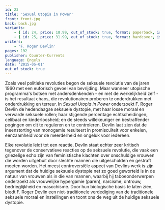 ```yaml
---
id: 23
title: 'Sexual Utopia in Power'
front: front.jpg
back: back.jpg
variants:
    - { id: 24, price: 18.99, out_of_stock: true, format: paperback, isbn: 978-1-935965-88-6 }
    - { id: 25, price: 31.99, out_of_stock: true, format: hardcover, isbn: 978-1-642641-54-7 }
writers:
    - 'F. Roger Devlin'
pages: 192
publisher: Counter-Currents
language: Engels
date: '2015-06-01'
out_of_stock: true
---
```


Zoals veel politieke revoluties begon de seksuele revolutie van de jaren 1960 met een euforisch gevoel van bevrijding. Maar wanneer utopische programma's botsen met andersdenkenden - en met de werkelijkheid zelf - is het resultaat chaos, die revolutionairen proberen te onderdrukken met onderdrukking en terreur. In *Sexual Utopia in Power* onderzoekt F. Roger Devlin de hedendaagse seksuele dystopie, met haar losse moraal en verwarde seksuele rollen; haar stijgende percentage echtscheidingen, celibaat en kinderloosheid; en de steeds willekeuriger en bestraffender pogingen om dit te reguleren en te controleren. Devlin laat zien dat de ineenstorting van monogamie resulteert in promiscuïteit voor enkelen, eenzaamheid voor de meerderheid en ongeluk voor iedereen.

Elke revolutie leidt tot een reactie. Devlin staat echter zeer kritisch tegenover de conservatieve reacties op de seksuele revolutie, die vaak een griezelige echo zijn van feministische klachten over onschuldige vrouwen die worden uitgebuit door slechte mannen die uitgescholden en gestraft moeten worden. Het meest controversiële aspect van Devlins werk is zijn argument dat de huidige seksuele dystopie net zo goed geworteld is in de natuur van vrouwen als in die van mannen, waarbij hij taboeonderwerpen onderzoekt als vrouwelijke hypergamie (paren), narcisme, ontrouw, bedrieglijkheid en masochisme. Door hun biologische basis te laten zien, biedt F. Roger Devlin een niet-traditionele verdediging van de traditionele seksuele moraal en instellingen en toont ons de weg uit de huidige seksuele dystopie.
